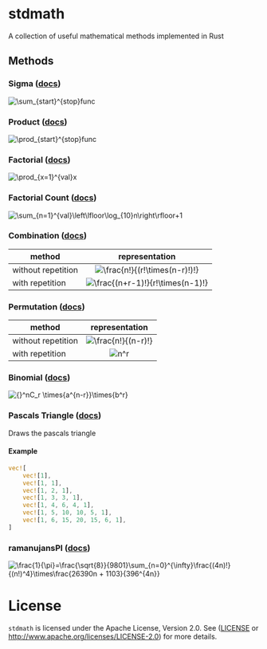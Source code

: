 # stdmath

A collection of useful mathematical methods implemented in Rust

## Methods

### Sigma ([docs][sigma])

<img src="https://render.githubusercontent.com/render/math?math=%5Cdisplaystyle+%5Csum_%7Bstart%7D%5E%7Bstop%7Dfunc" alt="\sum_{start}^{stop}func">

### Product ([docs][product])

<img src="https://render.githubusercontent.com/render/math?math=%5Cdisplaystyle+%5Cprod_%7Bstart%7D%5E%7Bstop%7Dfunc" alt="\prod_{start}^{stop}func">

### Factorial ([docs][factorial])

<img src="https://render.githubusercontent.com/render/math?math=%5Cdisplaystyle+%5Cprod_%7Bx%3D1%7D%5E%7Bval%7Dx" alt="\prod_{x=1}^{val}x">

### Factorial Count ([docs][factorial_count])

<img src="https://render.githubusercontent.com/render/math?math=%5Cdisplaystyle+%5Csum_%7Bn%3D1%7D%5E%7Bval%7D%5Cleft%5Clfloor%5Clog_%7B10%7Dn%5Cright%5Crfloor%2B1" alt="\sum_{n=1}^{val}\left\lfloor\log_{10}n\right\rfloor+1">

### Combination ([docs][combination])

method             | representation
------------------ | :------------:
without repetition | <img src="https://render.githubusercontent.com/render/math?math=%5Cdisplaystyle+%5Cfrac%7Bn%21%7D%7B%28r%21%5Ctimes%28n-r%29%21%29%21%7D" alt="\frac{n!}{(r!\times(n-r)!)!}">
with repetition    | <img src="https://render.githubusercontent.com/render/math?math=%5Cdisplaystyle+%5Cfrac%7B%28n%2Br-1%29%21%7D%7Br%21%5Ctimes%28n-1%29%21%7D" alt="\frac{(n+r-1)!}{r!\times(n-1)!}">

### Permutation ([docs][permutation])

method             | representation
------------------ | :------------:
without repetition | <img src="https://render.githubusercontent.com/render/math?math=%5Cdisplaystyle+%5Cfrac%7Bn%21%7D%7B%28n-r%29%21%7D" alt="\frac{n!}{(n-r)!}">
with repetition    | <img src="https://render.githubusercontent.com/render/math?math=%5Cdisplaystyle+n%5Er" alt="n^r">

### Binomial ([docs][binomial])

<img src="https://render.githubusercontent.com/render/math?math=%5Cdisplaystyle+%7B%7D%5EnC_r+%5Ctimes%7Ba%5E%7Bn-r%7D%7D%5Ctimes%7Bb%5Er%7D" alt="{}^nC_r \times{a^{n-r}}\times{b^r}">

### Pascals Triangle ([docs][pascals])

Draws the pascals triangle

#### Example

``` rust
vec![
    vec![1],
    vec![1, 1],
    vec![1, 2, 1],
    vec![1, 3, 3, 1],
    vec![1, 4, 6, 4, 1],
    vec![1, 5, 10, 10, 5, 1],
    vec![1, 6, 15, 20, 15, 6, 1],
]
```

### ramanujansPI ([docs][ramanujansPI])

<img src="https://render.githubusercontent.com/render/math?math=%5Cdisplaystyle+%5Cfrac%7B1%7D%7B%5Cpi%7D%3D%5Cfrac%7B%5Csqrt%7B8%7D%7D%7B9801%7D%5Csum_%7Bn%3D0%7D%5E%7B%5Cinfty%7D%5Cfrac%7B%284n%29%21%7D%7B%28n%21%29%5E4%7D%5Ctimes%5Cfrac%7B26390n+%2B+1103%7D%7B396%5E%7B4n%7D%7D" alt="\frac{1}{\pi}=\frac{\sqrt{8}}{9801}\sum_{n=0}^{\infty}\frac{(4n)!}{(n!)^4}\times\frac{26390n + 1103}{396^{4n}}">

# License

`stdmath` is licensed under the Apache License, Version 2.0. See ([LICENSE](LICENSE) or <http://www.apache.org/licenses/LICENSE-2.0>) for more details.

[binomial]: https://miraclx.github.io/stdmath/math/fn.binomial.html
[combination]: https://miraclx.github.io/stdmath/math/fn.combination.html
[factorial]: https://miraclx.github.io/stdmath/math/fn.factorial.html
[factorial_count]: https://miraclx.github.io/stdmath/math/fn.factorial_count.html
[pascals]: https://miraclx.github.io/stdmath/math/fn.pascals.html
[permutation]: https://miraclx.github.io/stdmath/math/fn.permutation.html
[product]: https://miraclx.github.io/stdmath/math/fn.product.html
[ramanujansPI]: https://miraclx.github.io/stdmath/math/fn.ramanujansPI.html
[sigma]: https://miraclx.github.io/stdmath/math/fn.sigma.html
